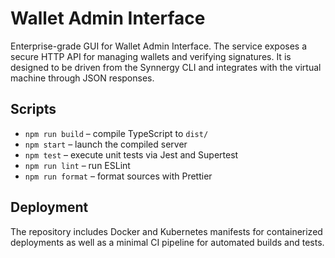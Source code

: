 # Wallet Admin Interface

Enterprise-grade GUI for Wallet Admin Interface. The service exposes a secure
HTTP API for managing wallets and verifying signatures. It is designed to be
driven from the Synnergy CLI and integrates with the virtual machine through
JSON responses.

## Scripts

- `npm run build` – compile TypeScript to `dist/`
- `npm start` – launch the compiled server
- `npm test` – execute unit tests via Jest and Supertest
- `npm run lint` – run ESLint
- `npm run format` – format sources with Prettier

## Deployment

The repository includes Docker and Kubernetes manifests for containerized
deployments as well as a minimal CI pipeline for automated builds and tests.
